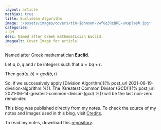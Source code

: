 ```yaml
---
layout: article
mathjax: true
title: Euclidean Algorithm
image: "/assets/images/covers/tim-johnson-Vwf8q3RzBRE-unsplash.jpg"
categories:
- DM
desc: Named after Greek mathematician Euclid. 
imagealt: Cover Image for article
---
```


Named after Greek mathematician <b>Euclid</b>.

Let $a, b, q$ and $r$ be integers such that $a = bq + r$.
































































































































































































































































































































































































Then $gcd(a, b) = gcd(b, r)$ 

































































































































































































































































































































































































So, if we successively apply [Division Algorithm]({% post_url 2021-06-19-division-algorithm %}). The [Greatest Common Divisor (GCD)]({% post_url 2021-06-14-greatest-common-divisor-(gcd) %}) will be the last non-zero remainder.



This blog was published directly from my notes.
To check the source of my notes and images used in this blog, visit <a href="/credits.html" target="_blank">Credits</a>.

To read my notes, download this <a href="https://github.com/bovem/CS" target="blank">repository</a>.